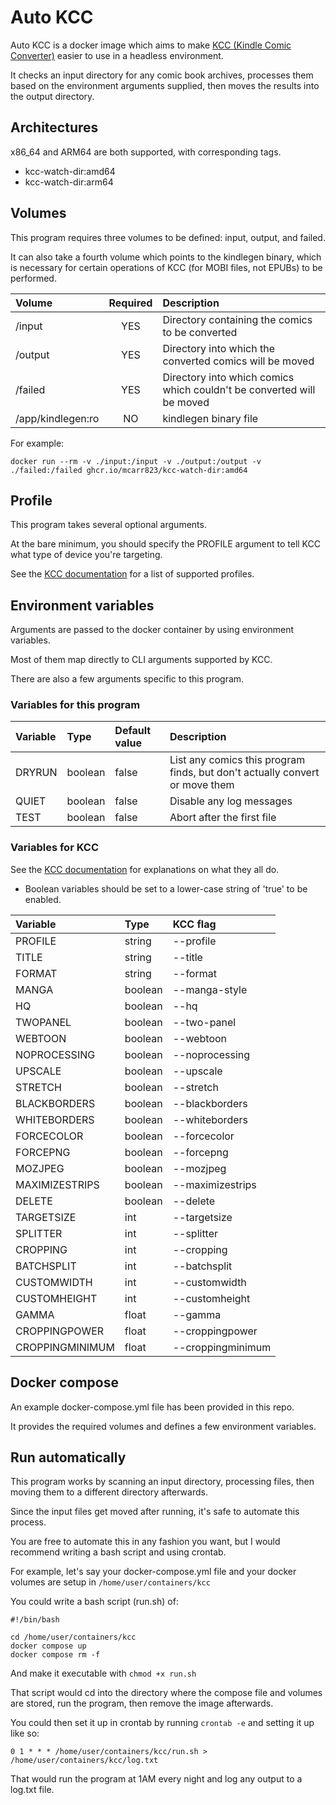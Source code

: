 # Auto KCC


Auto KCC is a docker image which aims to make [KCC (Kindle Comic Converter)](https://github.com/ciromattia/kcc) easier to use in a headless environment.

It checks an input directory for any comic book archives, processes them based on the environment arguments supplied, then moves the results into the output directory.

## Architectures

x86_64 and ARM64 are both supported, with corresponding tags.

- kcc-watch-dir:amd64
- kcc-watch-dir:arm64

## Volumes

This program requires three volumes to be defined: input, output, and failed.

It can also take a fourth volume which points to the kindlegen binary, which is necessary for certain operations of KCC (for MOBI files, not EPUBs) to be performed.

| Volume         | Required         | Description |
| :----------- | :--------------: | :------------------------- |
| /input            | YES | Directory containing the comics to be converted         |
| /output           | YES | Directory into which the converted comics will be moved |
| /failed           | YES | Directory into which comics which couldn't be converted will be moved |
| /app/kindlegen:ro | NO  | kindlegen binary file |

For example:

`docker run --rm -v ./input:/input -v ./output:/output -v ./failed:/failed ghcr.io/mcarr823/kcc-watch-dir:amd64`

## Profile

This program takes several optional arguments.

At the bare minimum, you should specify the PROFILE argument to tell KCC what type of device you're targeting.

See the [KCC documentation](https://github.com/ciromattia/kcc?tab=readme-ov-file#profiles) for a list of supported profiles.

## Environment variables

Arguments are passed to the docker container by using environment variables.

Most of them map directly to CLI arguments supported by KCC.

There are also a few arguments specific to this program.

### Variables for this program

| Variable  | Type    | Default value | Description   |
| :-------- | :------ | :------------ | :------------ |
| DRYRUN    | boolean | false         | List any comics this program finds, but don't actually convert or move them |
| QUIET     | boolean | false         | Disable any log messages   |
| TEST      | boolean | false         | Abort after the first file |

### Variables for KCC

See the [KCC documentation](https://github.com/ciromattia/kcc?tab=readme-ov-file#standalone-kcc-c2epy-usage) for explanations on what they all do.

* Boolean variables should be set to a lower-case string of 'true' to be enabled.

| Variable        | Type    | KCC flag          |
| :-------------- | :------ | :---------------- |
| PROFILE         | string  | --profile         |
| TITLE           | string  | --title           |
| FORMAT          | string  | --format          |
| MANGA           | boolean | --manga-style     |
| HQ              | boolean | --hq              |
| TWOPANEL        | boolean | --two-panel       |
| WEBTOON         | boolean | --webtoon         |
| NOPROCESSING    | boolean | --noprocessing    |
| UPSCALE         | boolean | --upscale         |
| STRETCH         | boolean | --stretch         |
| BLACKBORDERS    | boolean | --blackborders    |
| WHITEBORDERS    | boolean | --whiteborders    |
| FORCECOLOR      | boolean | --forcecolor      |
| FORCEPNG        | boolean | --forcepng        |
| MOZJPEG         | boolean | --mozjpeg         |
| MAXIMIZESTRIPS  | boolean | --maximizestrips  |
| DELETE          | boolean | --delete          |
| TARGETSIZE      | int     | --targetsize      |
| SPLITTER        | int     | --splitter        |
| CROPPING        | int     | --cropping        |
| BATCHSPLIT      | int     | --batchsplit      |
| CUSTOMWIDTH     | int     | --customwidth     |
| CUSTOMHEIGHT    | int     | --customheight    |
| GAMMA           | float   | --gamma           |
| CROPPINGPOWER   | float   | --croppingpower   |
| CROPPINGMINIMUM | float   | --croppingminimum |

## Docker compose

An example docker-compose.yml file has been provided in this repo.

It provides the required volumes and defines a few environment variables.

## Run automatically

This program works by scanning an input directory, processing files, then moving them to a different directory afterwards.

Since the input files get moved after running, it's safe to automate this process.

You are free to automate this in any fashion you want, but I would recommend writing a bash script and using crontab.

For example, let's say your docker-compose.yml file and your docker volumes are setup in `/home/user/containers/kcc`

You could write a bash script (run.sh) of:

```
#!/bin/bash

cd /home/user/containers/kcc
docker compose up
docker compose rm -f
```

And make it executable with `chmod +x run.sh`

That script would cd into the directory where the compose file and volumes are stored, run the program, then remove the image afterwards.

You could then set it up in crontab by running `crontab -e` and setting it up like so:

`0 1 * * * /home/user/containers/kcc/run.sh > /home/user/containers/kcc/log.txt`

That would run the program at 1AM every night and log any output to a log.txt file.

